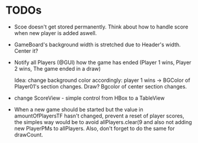 # TODOs
- Scoe doesn't get stored permanently. Think about how to handle score when new player is added aswell.
- GameBoard's background width is stretched due to Header's width. Center it?
- Notify all Players (@GUI) how the game has ended (Player 1 wins, Player 2 wins, The game ended in a draw)
  
  Idea: change background color accordingly: player 1 wins -> BGColor of Player01's section changes. Draw? Bgcolor of center section changes.
- change ScoreView - simple control from HBox to a TableView

- When a new game should be started but the value in amountOfPlayersTF hasn't changed, prevent a reset of player scores, the simples way would be to avoid allPlayers.clear(9 and also not adding new PlayerPMs to allPlayers. Also, don't forget to do the same for drawCount. 